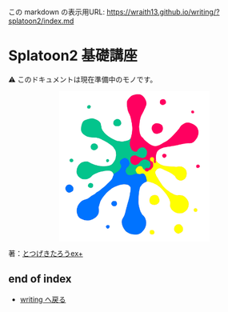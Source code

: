 <!--[NOWRITING]-->
<link rel="canonical" href="https://wraith13.github.io/writing/?splatoon2/index.md" />
この markdown の表示用URL: <a rel="canonical" href="https://wraith13.github.io/writing/?splatoon2/index.md">https://wraith13.github.io/writing/?splatoon2/index.md</a>
<!--[/NOWRITING]-->
<!--[REMARK-CONFIG]
{
    "ratio": "16:9"
}
-->
<!--[REMARK]-->
<!--[THEME] ../theme/chocolate.css -->
<!--[THEME] ../animation/fade.css -->
<!--[/REMARK]-->
<!--[FAVICON] splash.1024.png -->
<!--[TITLE] Splatoon2 基礎講座 -->
<!--[AUTOPAGESEPARATE] true -->
<!--[REVEAL-THEME] BLACK -->
<!--[REVEAL-TRANSITION] CONCAVE -->

<!--[NOREVEAL]-->

# Splatoon2 基礎講座

<!--[/NOREVEAL]-->
<!--[REVEAL/]# Splatoon

基礎講座-->

⚠ このドキュメントは現在準備中のモノです。

<img alt="splash" src="splash.1024.png" style="display:block;width:300px;height:300px;margin-left:auto;margin-right:auto;border-style:none;background:none;box-shadow:none;">

<!--[WRITING/]<span style="display:block;margin-left:auto;margin-right:auto;font-size:0.7em;width:450px;text-align:center;white-space:pre;">[markdown](?markdown) | [remark](?remark) | [reveal](?reveal)</span>-->

<!--[NOMD/]>>>-->
<!--
class: center, middle
-->

著：[とつげきたろうex+](totsugekitarouexp.md)

<!--[NOWRITING/]
## 基本

- [始めに](introduction.md)
- [塗り](painting.md)
- [撃ち合い](shooting.md)
- [立ち回り](playing.md)
- [チーム](team.md)
- [読み](reading.md)
- [スペシャル](special.md)
- [ギアパワー](gearpower.md)

## ルール別の立ち回り

- [ナワバリ](turfwar.md)
- [ガチエリア](splatzones.md)
- [ガチヤグラ](towercontrol.md)
- [ガチホコ](rainmaker.md)
- [ガチアサリ](clamblitz.md)

## その他

- [サーモンラン](salmonrun.md)
- [そのた](etc.md)
-->

## end of index

- [writing へ戻る](../index.md)
